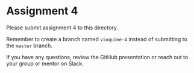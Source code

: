 # Assignment 4

Please submit assignment 4 to this directory.

Remember to create a branch named `vioquine-4` 
instead of submitting to the `master` branch.

If you have any questions, review the GitHub presentation or reach
out to your group or mentor on Slack.
